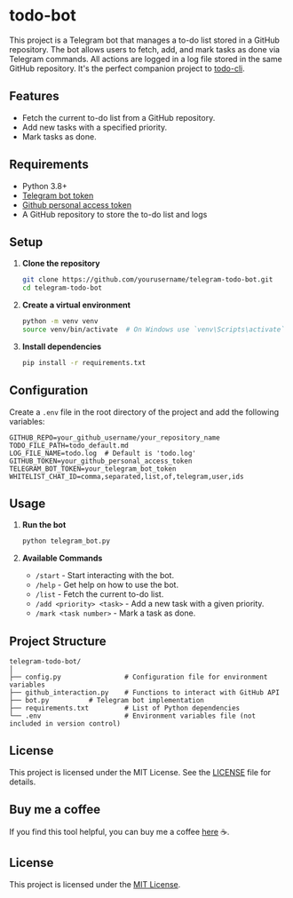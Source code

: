 # todo-bot

This project is a Telegram bot that manages a to-do list stored in a GitHub repository. The bot allows users to fetch, add, and mark tasks as done via Telegram commands. All actions are logged in a log file stored in the same GitHub repository.
It's the perfect companion project to [todo-cli](https://github.com/sahbic/todo-cli).

## Features

- Fetch the current to-do list from a GitHub repository.
- Add new tasks with a specified priority.
- Mark tasks as done.

## Requirements

- Python 3.8+
- [Telegram bot token](https://core.telegram.org/bots/tutorial#obtain-your-bot-token)
- [Github personal access token](https://docs.github.com/en/authentication/keeping-your-account-and-data-secure/managing-your-personal-access-tokens#creating-a-fine-grained-personal-access-token)
- A GitHub repository to store the to-do list and logs

## Setup

1. **Clone the repository**

   ```bash
   git clone https://github.com/yourusername/telegram-todo-bot.git
   cd telegram-todo-bot
   ```

2. **Create a virtual environment**

   ```bash
   python -m venv venv
   source venv/bin/activate  # On Windows use `venv\Scripts\activate`
   ```

3. **Install dependencies**

   ```bash
   pip install -r requirements.txt
   ```

## Configuration

Create a `.env` file in the root directory of the project and add the following variables:

```env
GITHUB_REPO=your_github_username/your_repository_name
TODO_FILE_PATH=todo_default.md
LOG_FILE_NAME=todo.log  # Default is 'todo.log'
GITHUB_TOKEN=your_github_personal_access_token
TELEGRAM_BOT_TOKEN=your_telegram_bot_token
WHITELIST_CHAT_ID=comma,separated,list,of,telegram,user,ids
```

## Usage

1. **Run the bot**

   ```bash
   python telegram_bot.py
   ```

2. **Available Commands**

   - `/start` - Start interacting with the bot.
   - `/help` - Get help on how to use the bot.
   - `/list` - Fetch the current to-do list.
   - `/add <priority> <task>` - Add a new task with a given priority.
   - `/mark <task number>` - Mark a task as done.

## Project Structure

```
telegram-todo-bot/
│
├── config.py                # Configuration file for environment variables
├── github_interaction.py    # Functions to interact with GitHub API
├── bot.py          # Telegram bot implementation
├── requirements.txt         # List of Python dependencies
└── .env                     # Environment variables file (not included in version control)
```

## License

This project is licensed under the MIT License. See the [LICENSE](LICENSE) file for details.

## Buy me a coffee

If you find this tool helpful, you can buy me a coffee [here](https://buymeacoffee.com/sahbic) ☕.

## License

This project is licensed under the [MIT License](LICENSE).
